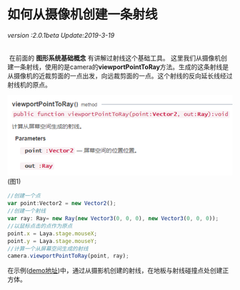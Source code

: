 # 如何从摄像机创建一条射线

###### *version :2.0.1beta   Update:2019-3-19*

​	在前面的 **图形系统基础概念** 有讲解过射线这个基础工具。 这里我们从摄像机创建一条射线，使用的是camera的**viewportPointToRay**方法。生成的这条射线是从摄像机的近裁剪面的一点出发，向远裁剪面的一点。这个射线的反向延长线经过射线机的原点。

![](img/1.png)<br>(图1)

```typescript
//创建一个点
var point:Vector2 = new Vector2();
//创建一个射线
var ray: Ray= new Ray(new Vector3(0, 0, 0), new Vector3(0, 0, 0));
//以鼠标点击的点作为原点
point.x = Laya.stage.mouseX;
point.y = Laya.stage.mouseY;
//计算一个从屏幕空间生成的射线
camera.viewportPointToRay(point, ray);
```

在示例([demo地址](https://layaair.ldc.layabox.com/demo2/?language=ch&category=3d&group=Camera&name=CameraRay))中，通过从摄影机创建的射线，在地板与射线碰撞点处创建正方体。

